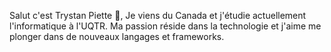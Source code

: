 Salut c'est Trystan Piette 👋, 
Je viens du Canada et j'étudie actuellement l'informatique à l'UQTR. Ma passion réside dans la technologie et j'aime me plonger dans de nouveaux langages et frameworks.






